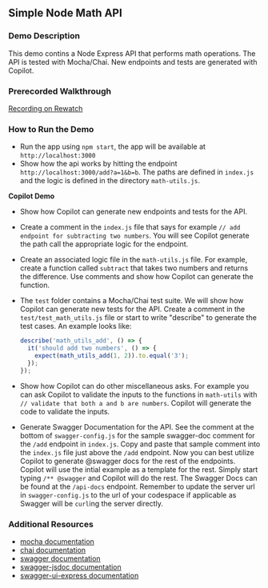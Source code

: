 ## Simple Node Math API

### Demo Description

This demo contins a Node Express API that performs math operations. The API is tested with Mocha/Chai. New endpoints and tests are generated with Copilot.

### Prerecorded Walkthrough

[Recording on Rewatch](https://github.rewatch.com/video/liwe6f1qbm6nqqzg-copilot-demo-node-math-api-bthomas2622)

### How to Run the Demo

- Run the app using `npm start`, the app will be available at `http://localhost:3000`
- Show how the api works by hitting the endpoint `http://localhost:3000/add?a=1&b=b`. The paths are defined in `index.js` and the logic is defined in the directory `math-utils.js`.

**Copilot Demo**

- Show how Copilot can generate new endpoints and tests for the API.
- Create a comment in the `index.js` file that says for example `// add endpoint for subtracting two numbers`. You will see Copilot generate the path call the appropriate logic for the endpoint.
- Create an associated logic file in the `math-utils.js` file. For example, create a function called `subtract` that takes two numbers and returns the difference. Use comments and show how Copilot can generate the function.
- The `test` folder contains a Mocha/Chai test suite. We will show how Copilot can generate new tests for the API. Create a comment in the `test/test_math_utils.js` file or start to write "describe" to generate the test cases. An example looks like:
  
  ```javascript
  describe('math_utils_add', () => {
    it('should add two numbers', () => {
      expect(math_utils_add(1, 2)).to.equal('3');
    });
  });
  ```
- Show how Copilot can do other miscellaneous asks. For example you can ask Copilot to validate the inputs to the functions in `math-utils` with `// validate that both a and b are numbers`. Copilot will generate the code to validate the inputs.
- Generate Swagger Documentation for the API. See the comment at the bottom of `swagger-config.js` for the sample swagger-doc comment for the `/add` endpoint in `index.js`. Copy and paste that sample comment into the `index.js` file just above the `/add` endpoint. Now you can best utilize Copilot to generate @swagger docs for the rest of the endpoints. Copilot will use the intial example as a template for the rest. Simply start typing `/** @swagger` and Copilot will do the rest. The Swagger Docs can be found at the `/api-docs` endpoint. Remember to update the server url in `swagger-config.js` to the url of your codespace if applicable as Swagger will be `curl`ing the server directly.

### Additional Resources
- [mocha documentation](https://mochajs.org/)
- [chai documentation](https://www.chaijs.com/)
- [swagger documentation](https://swagger.io/)
- [swagger-jsdoc documentation](https://www.npmjs.com/package/swagger-jsdoc)
- [swagger-ui-express documentation](https://www.npmjs.com/package/swagger-ui-express)

